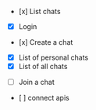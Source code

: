 * [x] List chats
* [x] Login
* [x] Create a chat

- [x] List of personal chats
- [x] List of all chats

* [ ] Join a chat

- [ ] connect apis
